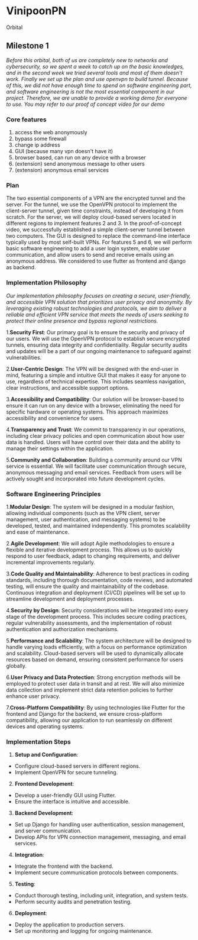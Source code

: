 # VinipoonPN
Orbital
## Milestone 1
*Before this orbital, both of us are completely new to networks and cybersecurity, so we spent a week to catch up on the basic knowledges, and in the second week we tried several tools and most of them doesn't work. Finally we set up the plan and use openvpn to build tunnel. Because of this, we did not have enough time to spend on software engineering part, and software engineering is not the most essential component in our project. Therefore, we are unable to provide a working demo for everyone to use. You may refer to our proof of concept video for our demo*

### Core features
1. access the web anonymously
2. bypass some firewall
3. change ip address
4. GUI (because many vpn doesn't have it)
5. browser based, can run on any device with a browser
6. (extension) send anonymous message to other users
7. (extension) anonymous email services
   

### Plan
The two essential components of a VPN are the encrypted tunnel and the server. For the tunnel, we use the OpenVPN protocol to implement the client-server tunnel, given time constraints, instead of developing it from scratch. For the server, we will deploy cloud-based servers located in different regions to implement features 2 and 3. In the proof-of-concept video, we successfully established a simple client-server tunnel between two computers. The GUI is designed to replace the command-line interface typically used by most self-built VPNs. For features 5 and 6, we will perform basic software engineering to add a user login system, enable user communication, and allow users to send and receive emails using an anonymous address. We considered to use flutter as frontend and django as backend.

### Implementation Philosophy
*Our implementation philosophy focuses on creating a secure, user-friendly, and accessible VPN solution that prioritizes user privacy and anonymity. By leveraging existing robust technologies and protocols, we aim to deliver a reliable and efficient VPN service that meets the needs of users seeking to protect their online presence and bypass regional restrictions.*

1.**Security First**: Our primary goal is to ensure the security and privacy of our users. We will use the OpenVPN protocol to establish secure encrypted tunnels, ensuring data integrity and confidentiality. Regular security audits and updates will be a part of our ongoing maintenance to safeguard against vulnerabilities.

2.**User-Centric Design**: The VPN will be designed with the end-user in mind, featuring a simple and intuitive GUI that makes it easy for anyone to use, regardless of technical expertise. This includes seamless navigation, clear instructions, and accessible support options.

3.**Accessibility and Compatibility**: Our solution will be browser-based to ensure it can run on any device with a browser, eliminating the need for specific hardware or operating systems. This approach maximizes accessibility and convenience for users.

4.**Transparency and Trust**: We commit to transparency in our operations, including clear privacy policies and open communication about how user data is handled. Users will have control over their data and the ability to manage their settings within the application.

5.**Community and Collaboration**: Building a community around our VPN service is essential. We will facilitate user communication through secure, anonymous messaging and email services. Feedback from users will be actively sought and incorporated into future development cycles.

### Software Engineering Principles
1.**Modular Design**: The system will be designed in a modular fashion, allowing individual components (such as the VPN client, server management, user authentication, and messaging systems) to be developed, tested, and maintained independently. This promotes scalability and ease of maintenance.

2.**Agile Development**: We will adopt Agile methodologies to ensure a flexible and iterative development process. This allows us to quickly respond to user feedback, adapt to changing requirements, and deliver incremental improvements regularly.

3.**Code Quality and Maintainability**: Adherence to best practices in coding standards, including thorough documentation, code reviews, and automated testing, will ensure the quality and maintainability of the codebase. Continuous integration and deployment (CI/CD) pipelines will be set up to streamline development and deployment processes.

4.**Security by Design**: Security considerations will be integrated into every stage of the development process. This includes secure coding practices, regular vulnerability assessments, and the implementation of robust authentication and authorization mechanisms.

5.**Performance and Scalability**: The system architecture will be designed to handle varying loads efficiently, with a focus on performance optimization and scalability. Cloud-based servers will be used to dynamically allocate resources based on demand, ensuring consistent performance for users globally.

6.**User Privacy and Data Protection**: Strong encryption methods will be employed to protect user data in transit and at rest. We will also minimize data collection and implement strict data retention policies to further enhance user privacy.

7.**Cross-Platform Compatibility**: By using technologies like Flutter for the frontend and Django for the backend, we ensure cross-platform compatibility, allowing our application to run seamlessly on different devices and operating systems.

### Implementation Steps
1. **Setup and Configuration**:
- Configure cloud-based servers in different regions.
- Implement OpenVPN for secure tunneling.

2. **Frontend Development**:
- Develop a user-friendly GUI using Flutter.
- Ensure the interface is intuitive and accessible.

3. **Backend Development**:
- Set up Django for handling user authentication, session management, and server communication.
- Develop APIs for VPN connection management, messaging, and email services.

4. **Integration**:
- Integrate the frontend with the backend.
- Implement secure communication protocols between components.

5. **Testing**:
- Conduct thorough testing, including unit, integration, and system tests.
- Perform security audits and penetration testing.

6. **Deployment**:
- Deploy the application to production servers.
- Set up monitoring and logging for ongoing maintenance.

